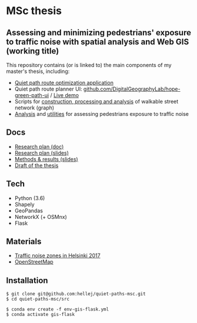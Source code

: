 # MSc thesis
## Assessing and minimizing pedestrians' exposure to traffic noise with spatial analysis and Web GIS (working title)
This repository contains (or is linked to) the main components of my master's thesis, including:
* [Quiet path route optimization application](https://github.com/DigitalGeographyLab/hope-green-path-server)
* Quiet path route planner UI: [github.com/DigitalGeographyLab/hope-green-path-ui](https://github.com/DigitalGeographyLab/hope-green-path-ui) / [Live demo](https://green-paths.web.app/)
* Scripts for [construction, processing and analysis](https://github.com/DigitalGeographyLab/hope-green-path-server/blob/develop/src/graphs/graph_construction.py) of walkable street network (graph)
* [Analysis](https://github.com/hellej/quiet-paths-msc/tree/master/src/scripts_analysis) and [utilities](https://github.com/DigitalGeographyLab/hope-green-path-server/blob/develop/src/utils/noise_exposures.py) for assessing pedestrians exposure to traffic noise

## Docs
* [Research plan (doc)](thesis/research_plan_doc.pdf)
* [Research plan (slides)](thesis/research_plan_slides.pdf)
* [Methods & results (slides)](thesis/methods_results.pdf)
* [Draft of the thesis](thesis/thesis.docx)

## Tech
* Python (3.6)
* Shapely
* GeoPandas
* NetworkX (+ OSMnx)
* Flask

## Materials
* [Traffic noise zones in Helsinki 2017](https://hri.fi/data/en_GB/dataset/helsingin-kaupungin-meluselvitys-2017)
* [OpenStreetMap](https://www.openstreetmap.org/about/)

## Installation
```
$ git clone git@github.com:hellej/quiet-paths-msc.git
$ cd quiet-paths-msc/src

$ conda env create -f env-gis-flask.yml
$ conda activate gis-flask
```
